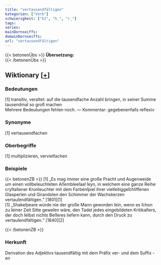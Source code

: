 ```yaml
---
title: "vertausendfältigen"
kategorien: ["Verb"]
schwierigkeit: ["k2", "h_", "r_"]
tags:
series:
mainDornseiffs:
domainDornseiffs:
url: "vertausendfältigen"
---
```


{{< betonenÜbs >}}
**Übersetzung:**  
{{< /betonenÜbs >}}

## Wiktionary [[+](https://de.wiktionary.org/wiki/vertausendfältigen)]

### Bedeutungen
[1] transitiv, veraltet: auf die tausendfache Anzahl bringen, in seiner Summe tausendmal so groß machen  
Mehrere Bedeutungen fehlen noch. — Kommentar: gegebenenfalls reflexiv  

### Synonyme
[1] vertausendfachen  

### Oberbegriffe
[1] multiplizieren, vervielfachen  

### Beispiele
{{< betonenZB >}}
[1] „Es mag immer eine große Pracht und Augenweide um einen vollbeleuchteten Aſſembleeſaal ſeyn, in welchem eine ganze Reihe cryſtallener Kronleuchter mit dem Farbenſpiel ihrer vielſeitiggeſchliffenen Glasperlen und Girandolen den Schimmer der Wachskerzen vertauſendfältigen.“ [1801][1]  
[1] „Shakeſpeare würde nie der große Mann geworden ſein, wenn es ſchon zu ſeiner Zeit Sitte geweſen wäre, den Tadel jedes eingebildeten Kritikaſters, der doch ſelbst nichts Beſſeres liefern kann, durch den Druck zu vertauſendfältigen.“ [1840][2]  

{{< /betonenZB >}}
### Herkunft
Derivation des Adjektivs tausendfältig mit dem Präfix ver- und dem Suffix -en  


